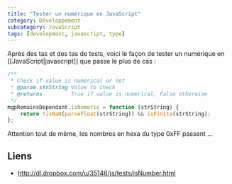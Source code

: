 ```yaml
---
title: "Tester un numérique en JavaScript"
category: Développement
subcategory: JavaScript
tags: [development, javascript, type]
---
```

Après des tas et des tas de tests, voici le façon de tester un numérique en [[JavaScript|javascript]] que passe le plus de cas :

``` js
/**
 * Check if value is numerical or not
 * @param strString	Value to check
 * @returns			True if value is numerical, False otherwise
 */
mgpRemainsDependant.isNumeric = function (strString) {
    return !isNaN(parseFloat(strString)) && isFinite(strString);
};
```

Attention tout de même, les nombres en hexa du type 0xFF passent ...

## Liens
 * http://dl.dropbox.com/u/35146/js/tests/isNumber.html

